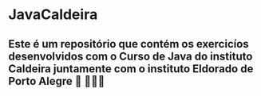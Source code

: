 # JavaCaldeira

## Este é um repositório que contém os exercicíos desenvolvidos com o Curso de Java do instituto Caldeira juntamente com o instituto Eldorado de Porto Alegre 🚀 👨🏻‍💻
